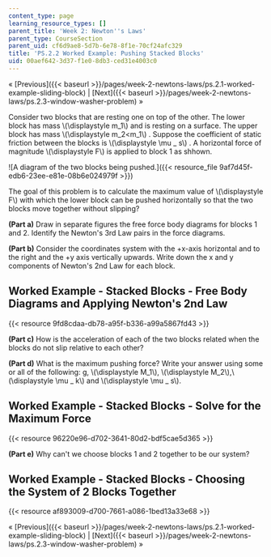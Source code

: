 ```yaml
---
content_type: page
learning_resource_types: []
parent_title: 'Week 2: Newton''s Laws'
parent_type: CourseSection
parent_uid: cf6d9ae8-5d7b-6e78-8f1e-70cf24afc329
title: 'PS.2.2 Worked Example: Pushing Stacked Blocks'
uid: 00aef642-3d37-f1e0-8db3-ced31e4003c0
---
```


« [Previous]({{< baseurl >}}/pages/week-2-newtons-laws/ps.2.1-worked-example-sliding-block) | [Next]({{< baseurl >}}/pages/week-2-newtons-laws/ps.2.3-window-washer-problem) »

Consider two blocks that are resting one on top of the other. The lower block has mass \\(\\displaystyle m\_1\\) and is resting on a surface. The upper block has mass \\(\\displaystyle m\_2\<m\_1\\) . Suppose the coefficient of static friction between the blocks is \\(\\displaystyle \\mu \_ s\\) . A horizontal force of magnitude \\(\\displaystyle F\\) is applied to block 1 as shhown.

![A diagram of the two blocks being pushed.]({{< resource_file 9af7d45f-edb6-23ee-e81e-08b6e024979f >}})

The goal of this problem is to calculate the maximum value of \\(\\displaystyle F\\) with which the lower block can be pushed horizontally so that the two blocks move together without slipping?

**(Part a)** Draw in separate figures the free force body diagrams for blocks 1 and 2. Identify the Newton's 3rd Law pairs in the force diagrams.

**(Part b)** Consider the coordinates system with the +x-axis horizontal and to the right and the +y axis vertically upwards. Write down the x and y components of Newton's 2nd Law for each block.

Worked Example - Stacked Blocks - Free Body Diagrams and Applying Newton's 2nd Law
----------------------------------------------------------------------------------

{{< resource 9fd8cdaa-db78-a95f-b336-a99a5867fd43 >}}

**(Part c)** How is the acceleration of each of the two blocks related when the blocks do not slip relative to each other?

**(Part d)** What is the maximum pushing force? Write your answer using some or all of the following: g, \\(\\displaystyle M\_1\\), \\(\\displaystyle M\_2\\),\\(\\displaystyle \\mu \_ k\\) and \\(\\displaystyle \\mu \_ s\\).

Worked Example - Stacked Blocks - Solve for the Maximum Force
-------------------------------------------------------------

{{< resource 96220e96-d702-3641-80d2-bdf5cae5d365 >}}

**(Part e)** Why can't we choose blocks 1 and 2 together to be our system?

Worked Example - Stacked Blocks - Choosing the System of 2 Blocks Together
--------------------------------------------------------------------------

{{< resource af893009-d700-7661-a086-1bed13a33e68 >}}

« [Previous]({{< baseurl >}}/pages/week-2-newtons-laws/ps.2.1-worked-example-sliding-block) | [Next]({{< baseurl >}}/pages/week-2-newtons-laws/ps.2.3-window-washer-problem) »